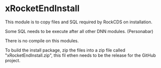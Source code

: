 # xRocketEndInstall

This module is to copy files and SQL  required by RockCDS on installation.

Some SQL needs to be execute after all other DNN modules.  (Personabar)

There is no compile on this modules.

To build the install package, zip the files into a zip file called "xRocketEndInstall.zip", this fil ethen needs to be the release for the GitHub project.



